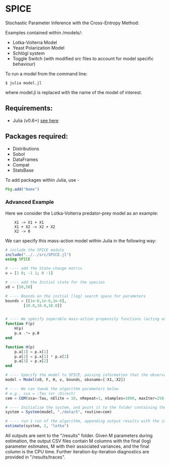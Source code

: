 # SPICE
 Stochastic Parameter Inference with the Cross-Entropy Method: 


Examples contained within /models/:
* Lotka-Volterra Model
* Yeast Polarization Model
* Schl&ouml;gl system
* Toggle Switch (with modified src files to account for model specific behaviour)

To run a model from the command line:

`$ julia model.jl` 

where model.jl is replaced with the name of the model of interest.

## Requirements:
* Julia (v0.6+) [see here](https://github.com/JuliaLang)

## Packages required:
* Distributions
* Sobol
* DataFrames
* Compat
* StatsBase

To add packages within Julia, use -
```julia
Pkg.add("Name") 
```

### Advanced Example
Here we consider the Lotka-Volterra predator-prey model as an example:

		X1 -> X1 + X1
		X1 + X2 -> X2 + X2
		X2 -> 0

We can specify this mass-action model within Julia in the following way:

```julia
# include the SPICE module
include("../../src/SPICE.jl")
using SPICE

# ---- add the State-change matrix
ν = [1 0; -1 1; 0 -1]

# ---- add the Initial state for the species
x0 = [50,50]

# ---- Bounds on the initial (log) search space for parameters
bounds = [[1e-6,1e-6,1e-6],
		[10.0,10.0,10.0]]


# ---- We specify seperable mass-action propensity functions (acting on a path p, containing as attributes the species x, parameters θ, propensity vector a, time t)
function F(p)
    H(p)
    p.a .*= p.θ
end

function H(p)
    p.a[1] = p.x[1]
    p.a[2] = p.x[1] * p.x[2]
    p.a[3] = p.x[2]
end

# ---- Specify the model to SPICE, passing information that the observables in the data are called X1 and X2.
model = Model(x0, F, H, ν, bounds, obsname=[:X1,:X2])

# ---- We can tweak the algorithm parameters below
# e.g., ssa = :Tau (or :Direct)
cem = CEM(ssa=:Tau, nElite = 10, nRepeat=1, nSamples=1000, maxIter=250, mSamples=20000, shoot=false, splitting=false, sampling=:log, tauOpt=TauOpt(ϵ=0.1))

# ---- Initialise the system, and point it to the folder containing the data
system = System(model, "./data/5", routine=cem)

# ---- run 1 run of the algorithm, appending output results with the string "lotka"
estimate(system, 1, "lotka")
```

All outputs are sent to the "/results" folder. Given M parameters during estimation, the output CSV files contain M columns with the final (log) parameter estimates, M with their associated variances, and the final column is the CPU time. Further iteration-by-iteration diagnostics are provided in "/results/traces".

